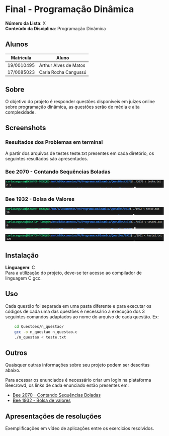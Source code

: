 # Final - Programação Dinâmica

**Número da Lista**: X<br>
**Conteúdo da Disciplina**: Programação Dinâmica<br>

## Alunos
|Matrícula | Aluno |
| -- | -- |
| 19/0010495  |  Arthur Alves de Matos |
| 17/0085023  |  Carla Rocha Cangussú |

## Sobre 
O objetivo do projeto é responder questões disponíveis em juízes online sobre programação dinâmica, as questões serão de média e alta complexidade.

## Screenshots

### Resultados dos Problemas em terminal
A partir dos arquivos de testes teste.txt presentes em cada diretório, os seguintes resultados são apresentados.

### Bee 2070 - Contando Sequências Boladas
![2070](/Screenshots/2070.png)

### Bee 1932 - Bolsa de Valores

![1932](/Screenshots/1932-teste.png)

![1932](/Screenshots/1932-teste1.png)

![1932](/Screenshots/1932-teste2.png)


## Instalação 
**Linguagem**: C<br>
Para a utilização do projeto, deve-se ter acesso ao compilador de linguagem C gcc.

## Uso 
Cada questão foi separada em uma pasta diferente e para executar os códigos de cada uma das questões é necessário a execução dos 3 seguintes comandos adaptados ao nome do arquivo de cada questão. Ex:

```sh
    cd Questoes/n_questao/
    gcc -o n_questao n_questao.c
    ./n_questao < teste.txt
```
## Outros 
Quaisquer outras informações sobre seu projeto podem ser descritas abaixo.

Para acessar os enunciados é necessário criar um login na plataforma Beecrowd, os links de cada enunciado estão presentes em:

- [Bee 2070 - Contando Sequências Boladas](https://judge.beecrowd.com/pt/problems/view/2070)
- [Bee 1932 - Bolsa de valores](https://judge.beecrowd.com/pt/problems/view/1932)

## Apresentações de resoluções
Exemplificações em vídeo de aplicações entre os exercicios resolvidos.
